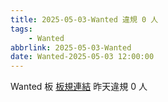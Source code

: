 ```yaml
---
title: 2025-05-03-Wanted 違規 0 人
tags:
    - Wanted
abbrlink: 2025-05-03-Wanted
date: Wanted-2025-05-03 12:00:00
---
```

Wanted 板 [板規連結](https://www.ptt.cc/bbs/Wanted/M.1608829773.A.D3B.html)
昨天違規 0 人
